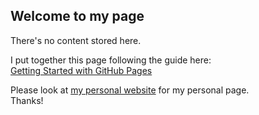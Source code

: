## Welcome to my page

There's no content stored here. 

I put together this page following the guide here: \
[Getting Started with GitHub Pages](https://guides.github.com/features/pages/) 

Please look at [my personal website](http://gmayock.com) for my personal page. \
Thanks!
